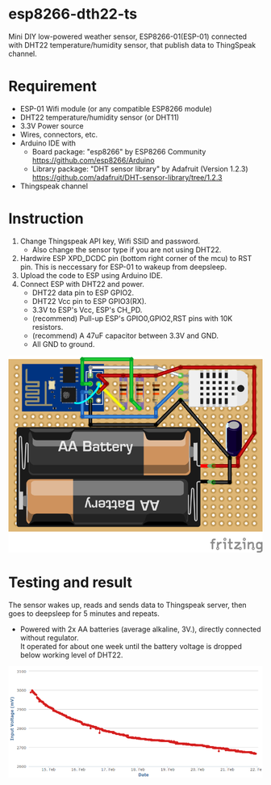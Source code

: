 # esp8266-dth22-ts
Mini DIY low-powered weather sensor, ESP8266-01(ESP-01) connected with DHT22 temperature/humidity sensor, that publish data to ThingSpeak channel.

# Requirement
- ESP-01 Wifi module (or any compatible ESP8266 module)  
- DHT22 temperature/humidity sensor (or DHT11)  
- 3.3V Power source  
- Wires, connectors, etc.  
- Arduino IDE with  
    - Board package: "esp8266" by ESP8266 Community https://github.com/esp8266/Arduino  
    - Library package: "DHT sensor library" by Adafruit (Version 1.2.3) https://github.com/adafruit/DHT-sensor-library/tree/1.2.3  
- Thingspeak channel  

# Instruction
1. Change Thingspeak API key, Wifi SSID and password.  
    - Also change the sensor type if you are not using DHT22.  
2. Hardwire ESP XPD_DCDC pin (bottom right corner of the mcu) to RST pin. This is neccessary for ESP-01 to wakeup from deepsleep.  
3. Upload the code to ESP using Arduino IDE.  
4. Connect ESP with DHT22 and power.  
    - DHT22 data pin to ESP GPIO2.  
    - DHT22 Vcc pin to ESP GPIO3(RX).  
    - 3.3V to ESP's Vcc, ESP's CH_PD.  
    - (recommend) Pull-up ESP's GPIO0,GPIO2,RST pins with 10K resistors.  
    - (recommend) A 47uF capacitor between 3.3V and GND.  
    - All GND to ground.  
  
![](esp01-dht22_bb.png?raw=true)

# Testing and result
The sensor wakes up, reads and sends data to Thingspeak server, then goes to deepsleep for 5 minutes and repeats.  

- Powered with 2x AA batteries (average alkaline, 3V.), directly connected without  regulator.  
It operated for about one week until the battery voltage is dropped below working level of DHT22.  
  
![](esp01-dht22-aa.png?raw=true)

